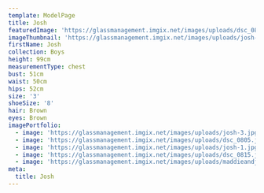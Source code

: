 ```yaml
---
template: ModelPage
title: Josh
featuredImage: 'https://glassmanagement.imgix.net/images/uploads/dsc_0815.jpg'
imageThumbnail: 'https://glassmanagement.imgix.net/images/uploads/josh-4.jpg'
firstName: Josh
collection: Boys
height: 99cm
measurementType: chest
bust: 51cm
waist: 50cm
hips: 52cm
size: '3'
shoeSize: '8'
hair: Brown
eyes: Brown
imagePortfolio:
  - image: 'https://glassmanagement.imgix.net/images/uploads/josh-3.jpg'
  - image: 'https://glassmanagement.imgix.net/images/uploads/dsc_0805.jpg'
  - image: 'https://glassmanagement.imgix.net/images/uploads/josh-1.jpg'
  - image: 'https://glassmanagement.imgix.net/images/uploads/dsc_0815.jpg'
  - image: 'https://glassmanagement.imgix.net/images/uploads/maddieandjosh-3.jpg'
meta:
  title: Josh
---
```


